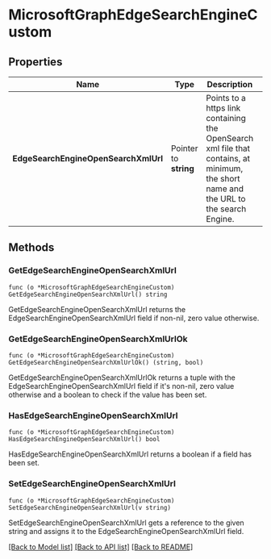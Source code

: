 # MicrosoftGraphEdgeSearchEngineCustom

## Properties

Name | Type | Description | Notes
------------ | ------------- | ------------- | -------------
**EdgeSearchEngineOpenSearchXmlUrl** | Pointer to **string** | Points to a https link containing the OpenSearch xml file that contains, at minimum, the short name and the URL to the search Engine. | [optional] 

## Methods

### GetEdgeSearchEngineOpenSearchXmlUrl

`func (o *MicrosoftGraphEdgeSearchEngineCustom) GetEdgeSearchEngineOpenSearchXmlUrl() string`

GetEdgeSearchEngineOpenSearchXmlUrl returns the EdgeSearchEngineOpenSearchXmlUrl field if non-nil, zero value otherwise.

### GetEdgeSearchEngineOpenSearchXmlUrlOk

`func (o *MicrosoftGraphEdgeSearchEngineCustom) GetEdgeSearchEngineOpenSearchXmlUrlOk() (string, bool)`

GetEdgeSearchEngineOpenSearchXmlUrlOk returns a tuple with the EdgeSearchEngineOpenSearchXmlUrl field if it's non-nil, zero value otherwise
and a boolean to check if the value has been set.

### HasEdgeSearchEngineOpenSearchXmlUrl

`func (o *MicrosoftGraphEdgeSearchEngineCustom) HasEdgeSearchEngineOpenSearchXmlUrl() bool`

HasEdgeSearchEngineOpenSearchXmlUrl returns a boolean if a field has been set.

### SetEdgeSearchEngineOpenSearchXmlUrl

`func (o *MicrosoftGraphEdgeSearchEngineCustom) SetEdgeSearchEngineOpenSearchXmlUrl(v string)`

SetEdgeSearchEngineOpenSearchXmlUrl gets a reference to the given string and assigns it to the EdgeSearchEngineOpenSearchXmlUrl field.


[[Back to Model list]](../README.md#documentation-for-models) [[Back to API list]](../README.md#documentation-for-api-endpoints) [[Back to README]](../README.md)


